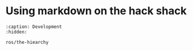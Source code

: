 # Using markdown on the hack shack

```{toctree}
:caption: Development
:hidden:

ros/the-hiearchy
```
